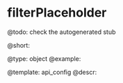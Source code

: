 filterPlaceholder
=============

@todo:
	check the autogenerated stub


@short:
	

@type: object
@example:


@template:	api_config
@descr:


